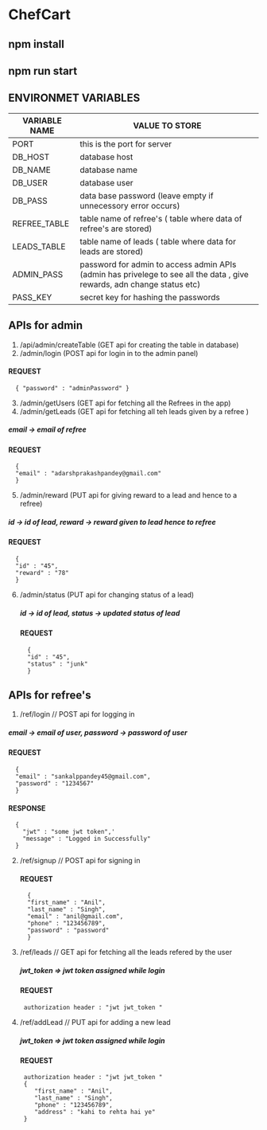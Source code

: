 # ChefCart
## npm install 
## npm run start


## ENVIRONMET VARIABLES
|VARIABLE NAME | VALUE TO STORE |
|-------|-------------------------------|
|PORT  | this is the port for server|
|DB_HOST | database host |
|DB_NAME | database name|
|DB_USER | database user | 
|DB_PASS | data base password (leave empty if unnecessory error occurs)| 
|REFREE_TABLE | table name of refree's  ( table where data of refree's are stored)| 
|LEADS_TABLE  | table name of leads ( table where data for leads are stored)| 
|ADMIN_PASS  | password for admin to access admin APIs (admin has privelege to see all the data , give rewards, adn change status etc)| 
|PASS_KEY    | secret key for hashing the passwords| 

## APIs for admin


1. /api/admin/createTable     (GET api for creating the table in database) 
2. /admin/login          (POST api for login in to the admin panel)
  #### REQUEST
  ``` 
    { "password" : "adminPassword" }
  ```

3. /admin/getUsers       (GET api for fetching all the Refrees in the app)
4. /admin/getLeads       (GET api for fetching all teh leads given by a refree )
  ##### email -> email of refree
  #### REQUEST 
  ```
    {
    "email" : "adarshprakashpandey@gmail.com"
    }
  ```
5. /admin/reward         (PUT api for giving reward to a lead and hence to a refree)
  ##### id -> id of lead, reward -> reward given to lead hence to refree
  #### REQUEST
  ```
    {
    "id" : "45", 
    "reward" : "78"
    }
  ```
6. /admin/status         (PUT api for changing status of a lead)
    ##### id -> id of lead, status -> updated status of lead
    #### REQUEST
    ```
      {
      "id" : "45", 
      "status" : "junk"
      }
    ```


## APIs for refree's
1. /ref/login  // POST api for logging in 
  ##### email -> email of user, password -> password of user
  #### REQUEST
  ```
    { 
    "email" : "sankalppandey45@gmail.com", 
    "password" : "1234567"
    }
  ```
  
  #### RESPONSE 
  ```
    {
      "jwt" : "some jwt token",'
      "message" : "Logged in Successfully"
    }
  ```

2. /ref/signup  // POST api for signing in 
    
    #### REQUEST
    ```
      { 
      "first_name" : "Anil", 
      "last_name" : "Singh", 
      "email" : "anil@gmail.com", 
      "phone" : "123456789", 
      "password" : "password"
      }
    ```
3. /ref/leads   // GET api for fetching all the leads refered by the user
    
    ##### jwt_token => jwt token assigned while login
    #### REQUEST
    ```
     authorization header : "jwt jwt_token "
    ```

4. /ref/addLead // PUT api for adding a new lead
    ##### jwt_token => jwt token assigned while login
    #### REQUEST
    ```
     authorization header : "jwt jwt_token "
     {
        "first_name" : "Anil", 
        "last_name" : "Singh", 
        "phone" : "123456789", 
        "address" : "kahi to rehta hai ye"
     }
    ```
